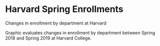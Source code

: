 # Harvard Spring Enrollments
Changes in enrollment by department at Harvard

Graphic evaluates changes in enrollment by department between Spring 2018 and Spring 2019 at Harvard College.
